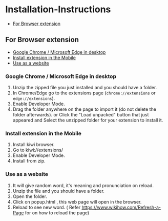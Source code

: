 # Installation-Instructions

- [For Browser extension](#for-browser-extension)

## For Browser extension
- [Google Chrome / Microsoft Edge in desktop](#google-chrome--microsoft-edge-in-desktop)
- [Install extension in the Mobile](#install-extension-in-the-mobile)
- [Use as a website](#use-as-a-website)

### **Google Chrome / Microsoft Edge in desktop** 
1. Unzip the zipped file you just installed and you should have a folder.
1. In Chrome/Edge go to the extensions page (`chrome://extensions` or `edge://extensions`).
1. Enable Developer Mode.
1. Drag the folder anywhere on the page to import it (do not delete the folder afterwards). or Click the "Load unpacked" button that just appeared and Select the unzipped folder for your extension to install it.

### Install extension in the Mobile
1. Install kiwi browser.
1. Go to kiwi://extensions/
1. Enable Developer Mode.
1. Install from zip.

### Use as a website
1. It will give random word, it's meaning and pronunciation on reload.
1. Unzip the file and you should have a folder.
1. Open the folder.
1. Click on popup.html , this web page will open in the browser.
1. Reload to see new word. ( Refer https://www.wikihow.com/Refresh-a-Page for on how to reload the page)


